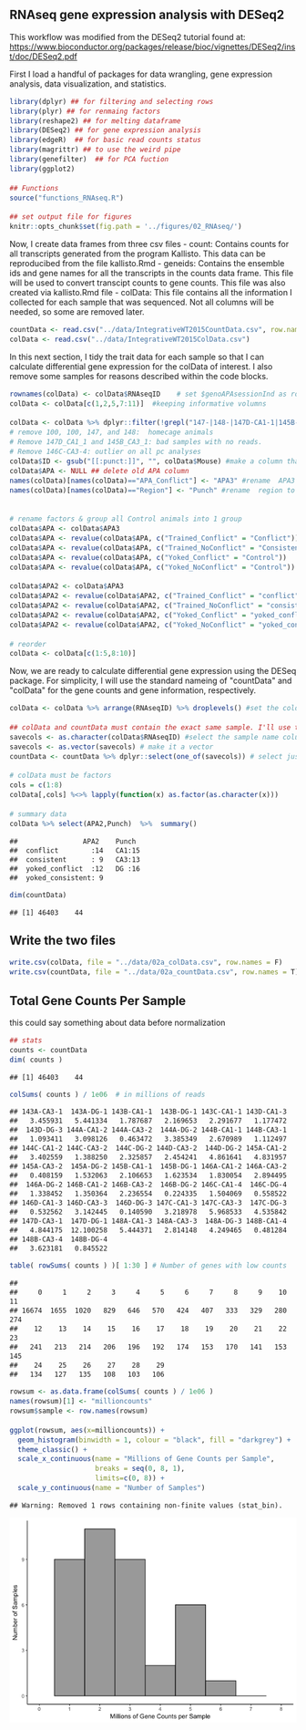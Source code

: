 RNAseq gene expression analysis with DESeq2
-------------------------------------------

This workflow was modified from the DESeq2 tutorial found at: <https://www.bioconductor.org/packages/release/bioc/vignettes/DESeq2/inst/doc/DESeq2.pdf>

First I load a handful of packages for data wrangling, gene expression analysis, data visualization, and statistics.

``` r
library(dplyr) ## for filtering and selecting rows
library(plyr) ## for renmaing factors
library(reshape2) ## for melting dataframe
library(DESeq2) ## for gene expression analysis
library(edgeR)  ## for basic read counts status
library(magrittr) ## to use the weird pipe
library(genefilter)  ## for PCA fuction
library(ggplot2)

## Functions
source("functions_RNAseq.R")

## set output file for figures 
knitr::opts_chunk$set(fig.path = '../figures/02_RNAseq/')
```

Now, I create data frames from three csv files - count: Contains counts for all transcripts generated from the program Kallisto. This data can be reproducibed from the file kallisto.Rmd - geneids: Contains the ensemble ids and gene names for all the transcripts in the counts data frame. This file will be used to convert transcipt counts to gene counts. This file was also created via kallisto.Rmd file - colData: This file contains all the information I collected for each sample that was sequenced. Not all columns will be needed, so some are removed later.

``` r
countData <- read.csv("../data/IntegrativeWT2015CountData.csv", row.names=1, check.names=FALSE )
colData <- read.csv("../data/IntegrativeWT2015ColData.csv")
```

In this next section, I tidy the trait data for each sample so that I can calculate differential gene expression for the colData of interest. I also remove some samples for reasons described within the code blocks.

``` r
rownames(colData) <- colData$RNAseqID    # set $genoAPAsessionInd as rownames
colData <- colData[c(1,2,5,7:11)]  #keeping informative volumns

colData <- colData %>% dplyr::filter(!grepl("147-|148-|147D-CA1-1|145B-CA3-1|146C-CA3-4", RNAseqID))  
# remove 100, 100, 147, and 148:  homecage animals
# Remove 147D_CA1_1 and 145B_CA3_1: bad samples with no reads.
# Remove 146C-CA3-4: outlier on all pc analyses
colData$ID <- gsub("[[:punct:]]", "", colData$Mouse) #make a column that thas id without the dash
colData$APA <- NULL ## delete old APA column
names(colData)[names(colData)=="APA_Conflict"] <- "APA3" #rename  APA3 to match color scheme
names(colData)[names(colData)=="Region"] <- "Punch" #rename  region to punch


# rename factors & group all Control animals into 1 group
colData$APA <- colData$APA3 
colData$APA <- revalue(colData$APA, c("Trained_Conflict" = "Conflict")) 
colData$APA <- revalue(colData$APA, c("Trained_NoConflict" = "Consistent")) 
colData$APA <- revalue(colData$APA, c("Yoked_Conflict" = "Control")) 
colData$APA <- revalue(colData$APA, c("Yoked_NoConflict" = "Control")) 

colData$APA2 <- colData$APA3 
colData$APA2 <- revalue(colData$APA2, c("Trained_Conflict" = "conflict")) 
colData$APA2 <- revalue(colData$APA2, c("Trained_NoConflict" = "consistent")) 
colData$APA2 <- revalue(colData$APA2, c("Yoked_Conflict" = "yoked_conflict")) 
colData$APA2 <- revalue(colData$APA2, c("Yoked_NoConflict" = "yoked_consistent")) 

# reorder 
colData <- colData[c(1:5,8:10)]
```

Now, we are ready to calculate differential gene expression using the DESeq package. For simplicity, I will use the standard nameing of "countData" and "colData" for the gene counts and gene information, respectively.

``` r
colData <- colData %>% arrange(RNAseqID) %>% droplevels() #set the coldata to be the countbygene df

## colData and countData must contain the exact same sample. I'll use the next three lines to make that happen
savecols <- as.character(colData$RNAseqID) #select the sample name column that corresponds to row names
savecols <- as.vector(savecols) # make it a vector
countData <- countData %>% dplyr::select(one_of(savecols)) # select just the columns that match the samples in colData

# colData must be factors
cols = c(1:8)
colData[,cols] %<>% lapply(function(x) as.factor(as.character(x)))

# summary data
colData %>% select(APA2,Punch)  %>%  summary()
```

    ##                APA2    Punch   
    ##  conflict        :14   CA1:15  
    ##  consistent      : 9   CA3:13  
    ##  yoked_conflict  :12   DG :16  
    ##  yoked_consistent: 9

``` r
dim(countData)
```

    ## [1] 46403    44

Write the two files
-------------------

``` r
write.csv(colData, file = "../data/02a_colData.csv", row.names = F)
write.csv(countData, file = "../data/02a_countData.csv", row.names = T)
```

Total Gene Counts Per Sample
----------------------------

this could say something about data before normalization

``` r
## stats
counts <- countData
dim( counts )
```

    ## [1] 46403    44

``` r
colSums( counts ) / 1e06  # in millions of reads
```

    ## 143A-CA3-1  143A-DG-1 143B-CA1-1  143B-DG-1 143C-CA1-1 143D-CA1-3 
    ##   3.455931   5.441334   1.787687   2.169653   2.291677   1.177472 
    ##  143D-DG-3 144A-CA1-2 144A-CA3-2  144A-DG-2 144B-CA1-1 144B-CA3-1 
    ##   1.093411   3.098126   0.463472   3.385349   2.670989   1.112497 
    ## 144C-CA1-2 144C-CA3-2  144C-DG-2 144D-CA3-2  144D-DG-2 145A-CA1-2 
    ##   3.402559   1.388250   2.325857   2.454241   4.861641   4.831957 
    ## 145A-CA3-2  145A-DG-2 145B-CA1-1  145B-DG-1 146A-CA1-2 146A-CA3-2 
    ##   0.408159   1.532063   2.106653   1.623534   1.830054   2.894495 
    ##  146A-DG-2 146B-CA1-2 146B-CA3-2  146B-DG-2 146C-CA1-4  146C-DG-4 
    ##   1.338452   1.350364   2.236554   0.224335   1.504069   0.558522 
    ## 146D-CA1-3 146D-CA3-3  146D-DG-3 147C-CA1-3 147C-CA3-3  147C-DG-3 
    ##   0.532562   3.142445   0.140590   3.218978   5.968533   4.535842 
    ## 147D-CA3-1  147D-DG-1 148A-CA1-3 148A-CA3-3  148A-DG-3 148B-CA1-4 
    ##   4.844175  12.100258   5.444371   2.814148   4.249465   0.481284 
    ## 148B-CA3-4  148B-DG-4 
    ##   3.623181   0.845522

``` r
table( rowSums( counts ) )[ 1:30 ] # Number of genes with low counts
```

    ## 
    ##     0     1     2     3     4     5     6     7     8     9    10    11 
    ## 16674  1655  1020   829   646   570   424   407   333   329   280   274 
    ##    12    13    14    15    16    17    18    19    20    21    22    23 
    ##   241   213   214   206   196   192   174   153   170   141   153   145 
    ##    24    25    26    27    28    29 
    ##   134   127   135   108   103   106

``` r
rowsum <- as.data.frame(colSums( counts ) / 1e06 )
names(rowsum)[1] <- "millioncounts"
rowsum$sample <- row.names(rowsum)

ggplot(rowsum, aes(x=millioncounts)) + 
  geom_histogram(binwidth = 1, colour = "black", fill = "darkgrey") +
  theme_classic() +
  scale_x_continuous(name = "Millions of Gene Counts per Sample",
                     breaks = seq(0, 8, 1),
                     limits=c(0, 8)) +
  scale_y_continuous(name = "Number of Samples")
```

    ## Warning: Removed 1 rows containing non-finite values (stat_bin).

![](../figures/02_RNAseq/totalRNAseqcounts-1.png)
